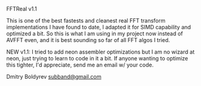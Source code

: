 FFTReal v1.1

This is one of the best fastests and cleanest real FFT transform 
implementations I have found to date, I adapted it for SIMD capability and optimized a bit.
So this is what I am using in my project now instead of AVFFT even, and it is best sounding
so far of all FFT algos I tried.

NEW v1.1: I tried to add neon assembler optimizations but I am no wizard at neon, just trying
to learn to code in it a bit. If anyone wanting to optimize this tighter, I'd appreciate, send
me an email w/ your code.

Dmitry Boldyrev <subband@gmail.com>
